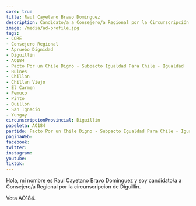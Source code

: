 ```yaml
---
core: true
title: Raul Cayetano Bravo Dominguez
description: Candidato/a a Consejero/a Regional por la Circunscripción de Diguillin
image: /media/ad-profile.jpg
tags:
- CORE
- Consejero Regional
- Apruebo Dignidad
- Diguillin
- AO184
- Pacto Por un Chile Digno - Subpacto Igualdad Para Chile - Igualdad
- Bulnes
- Chillan
- Chillan Viejo
- El Carmen
- Pemuco
- Pinto
- Quillon
- San Ignacio
- Yungay
circunscripcionProvincial: Diguillin
papeleta: AO184
partido: Pacto Por un Chile Digno - Subpacto Igualdad Para Chile - Igualdad
paginaWeb:
facebook:
twitter:
instagram:
youtube:
tiktok:
---
```

Hola, mi nombre es Raul Cayetano Bravo Dominguez y soy candidato/a a Consejero/a Regional por la circunscripcion de Diguillin.

Vota AO184.